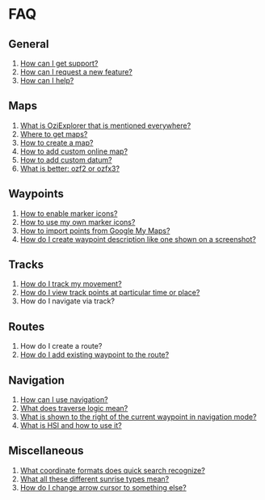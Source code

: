 FAQ
===

General
-------

 1. [How can I get support?](General/UserSupport.html)
 2. [How can I request a new feature?](General/FeaturePolicy.html)
 3. [How can I help?](../ProjectContribution.html)

Maps
----

 1. [What is OziExplorer that is mentioned everywhere?](../OziExplorer/index.html)
 2. [Where to get maps?](../MapRepositories.html)
 3. [How to create a map?](Maps/MapCreation.html)
 4. [How to add custom online map?](Maps/CustomOnlineMap.html)
 5. [How to add custom datum?](Maps/CustomDatum.html)
 6. [What is better: ozf2 or ozfx3?](../OziExplorer/Ozf2Ozfx3.html)

Waypoints
---------

 1. [How to enable marker icons?](Waypoints/MarkerIcons.html)
 2. [How to use my own marker icons?](Waypoints/OtherMarkerIcons.html)
 3. [How to import points from Google My Maps?](Waypoints/GoogleMapsPoints.html)
 4. [How do I create waypoint description like one shown on a screenshot?](Waypoints/WaypointDescription.html)

Tracks
------

 1. [How do I track my movement?](Tracks/Tracking.html)
 2. [How do I view track points at particular time or place?](Tracks/TrackDetails.html)
 3. How do I navigate via track?

Routes
------

 1. How do I create a route?
 2. [How do I add existing waypoint to the route?](Routes/AddWaypointToRoute.html)

Navigation
----------

 1. [How can I use navigation?](Navigation/NavigationModes.html)
 2. [What does traverse logic mean?](Navigation/TraverseLogic.html)
 3. [What is shown to the right of the current waypoint in navigation mode?](Navigation/VmgEte.html)
 4. [What is HSI and how to use it?](Navigation/HSIView.html)

Miscellaneous
-------------

 1. [What coordinate formats does quick search recognize?](SearchCoordinateFormats.html)
 2. [What all these different sunrise types mean?](SunriseSunsetTypes.html)
 3. [How do I change arrow cursor to something else?](CustomCursor.html)
